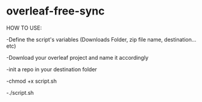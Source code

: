 # overleaf-free-sync

HOW TO USE:

-Define the script's variables (Downloads Folder, zip file name, destination... etc)

-Download your overleaf project and name it accordingly

-init a repo in your destination folder

-chmod +x script.sh

-./script.sh


